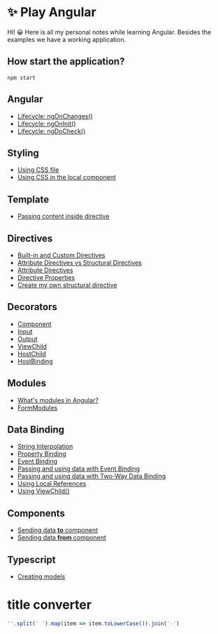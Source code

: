 # ✨ Play Angular

Hi! :grinning: Here is all my personal notes while learning Angular. Besides the examples we have a working application.


## How start the application?

```
npm start
```

## Angular
 - [Lifecycle: ngOnChanges()](README/angular.md#ngonchanges)
 - [Lifecycle: ngOnInit()](README/angular.md#ngoninit)
 - [Lifecycle: ngDoCheck()](README/angular.md#ngdocheck)

## Styling
 - [Using CSS file](README/componentDecorator.md#styleUrls)
 - [Using CSS in the local component](README/componentDecorator.md#styles)

## Template
 - [Passing content inside directive](README/template.md#ng-template)

## Directives
 - [Built-in and Custom Directives](README/directives.md#built-in-directives)
 - [Attribute Directives vs Structural Directives ](README/directives.md#attribute-directives-vs-structural-directives)
 - [Attribute Directives](README/directives.md#attribute-directives)
 - [Directive Properties](README/directives.md#directive-properties)
 - [Create my own structural directive ](README/directives.md#create-my-own-structural-directive)

## Decorators
 - [Component](README/componentDecorator.md)
 - [Input](README/inputDecorator.md)
 - [Output](README/outputDecorator.md)
 - [ViewChild](README/viewchildDecorator.md)
 - [HostChild](README/hostChild.md)
 - [HostBinding](README/hostBinding.md)

## Modules
 - [What's modules in Angular?](README/modules.md)
 - [FormModules](README/formsModule.md)

## Data Binding
- [String Interpolation](README/dataBinding.md#string-interpolation)
- [Property Binding](README/dataBinding.md#property-binding)
- [Event Binding](README/dataBinding.md#event-binding)
- [Passing and using data with Event Binding](README/dataBinding.md#passing-and-using-data-with-event-binding)
- [Passing and using data with Two-Way Data Binding](README/dataBinding.md#passing-and-using-data-with-two-way-data-binding)
- [Using Local References](README/dataBinding.md#using-local-references)
- [Using ViewChild()](README/dataBinding.md#using-viewchild)


## Components
- [Sending data **to** component](README/components.md#sending-data-to-component)
- [Sending data **from** component](README/components.md#sending-data-from-component)

## Typescript
 - [Creating models](README/typescript.md#creating-models)


# title converter
 ```javascript
''.split(' ').map(item => item.toLowerCase()).join('-')
 ```
